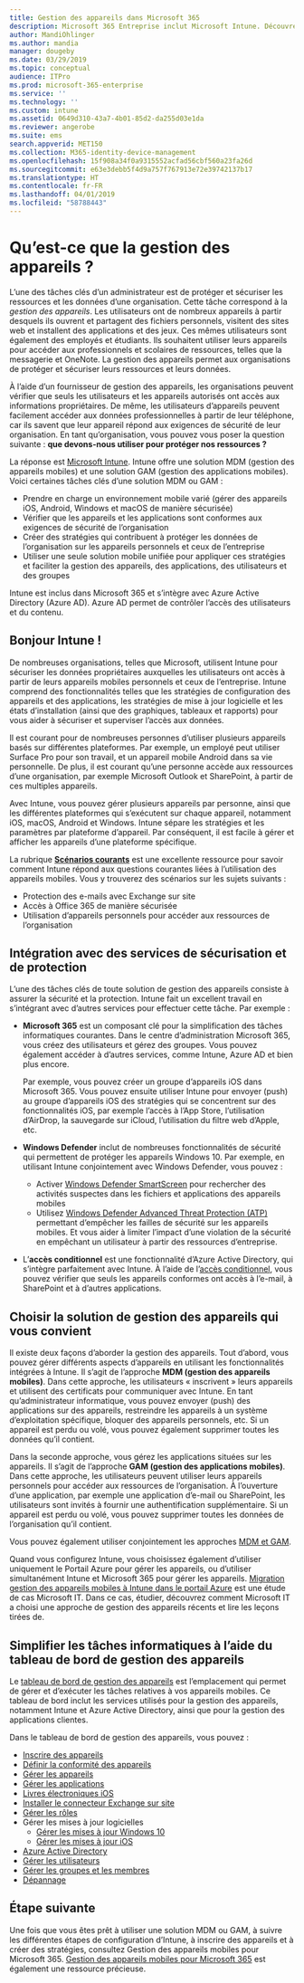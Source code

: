 ```yaml
---
title: Gestion des appareils dans Microsoft 365
description: Microsoft 365 Entreprise inclut Microsoft Intune. Découvrez comment Intune fournit la gestion des appareils mobiles et gestion des applications mobiles pour votre organisation. Lisez les scénarios courants et utiliser Intune pour déployer Microsoft 365 dans votre environnement.
author: MandiOhlinger
ms.author: mandia
manager: dougeby
ms.date: 03/29/2019
ms.topic: conceptual
audience: ITPro
ms.prod: microsoft-365-enterprise
ms.service: ''
ms.technology: ''
ms.custom: intune
ms.assetid: 0649d310-43a7-4b01-85d2-da255d03e1da
ms.reviewer: angerobe
ms.suite: ems
search.appverid: MET150
ms.collection: M365-identity-device-management
ms.openlocfilehash: 15f908a34f0a9315552acfad56cbf560a23fa26d
ms.sourcegitcommit: e63e3debb5f4d9a757f767913e72e39742137b17
ms.translationtype: HT
ms.contentlocale: fr-FR
ms.lasthandoff: 04/01/2019
ms.locfileid: "58788443"
---
```

# <a name="what-is-device-management"></a>Qu’est-ce que la gestion des appareils ? 

L’une des tâches clés d’un administrateur est de protéger et sécuriser les ressources et les données d’une organisation. Cette tâche correspond à la *gestion des appareils*. Les utilisateurs ont de nombreux appareils à partir desquels ils ouvrent et partagent des fichiers personnels, visitent des sites web et installent des applications et des jeux. Ces mêmes utilisateurs sont également des employés et étudiants. Ils souhaitent utiliser leurs appareils pour accéder aux professionnels et scolaires de ressources, telles que la messagerie et OneNote. La gestion des appareils permet aux organisations de protéger et sécuriser leurs ressources et leurs données. 

À l’aide d’un fournisseur de gestion des appareils, les organisations peuvent vérifier que seuls les utilisateurs et les appareils autorisés ont accès aux informations propriétaires. De même, les utilisateurs d’appareils peuvent facilement accéder aux données professionnelles à partir de leur téléphone, car ils savent que leur appareil répond aux exigences de sécurité de leur organisation. En tant qu’organisation, vous pouvez vous poser la question suivante : **que devons-nous utiliser pour protéger nos ressources ?**

La réponse est [Microsoft Intune](https://docs.microsoft.com/intune/introduction-intune). Intune offre une solution MDM (gestion des appareils mobiles) et une solution GAM (gestion des applications mobiles). Voici certaines tâches clés d’une solution MDM ou GAM :

- Prendre en charge un environnement mobile varié (gérer des appareils iOS, Android, Windows et macOS de manière sécurisée)
- Vérifier que les appareils et les applications sont conformes aux exigences de sécurité de l’organisation
- Créer des stratégies qui contribuent à protéger les données de l’organisation sur les appareils personnels et ceux de l’entreprise
- Utiliser une seule solution mobile unifiée pour appliquer ces stratégies et faciliter la gestion des appareils, des applications, des utilisateurs et des groupes

Intune est inclus dans Microsoft 365 et s’intègre avec Azure Active Directory (Azure AD). Azure AD permet de contrôler l’accès des utilisateurs et du contenu.

## <a name="hello-intune"></a>Bonjour Intune !
De nombreuses organisations, telles que Microsoft, utilisent Intune pour sécuriser les données propriétaires auxquelles les utilisateurs ont accès à partir de leurs appareils mobiles personnels et ceux de l’entreprise. Intune comprend des fonctionnalités telles que les stratégies de configuration des appareils et des applications, les stratégies de mise à jour logicielle et les états d’installation (ainsi que des graphiques, tableaux et rapports) pour vous aider à sécuriser et superviser l’accès aux données.

Il est courant pour de nombreuses personnes d’utiliser plusieurs appareils basés sur différentes plateformes. Par exemple, un employé peut utiliser Surface Pro pour son travail, et un appareil mobile Android dans sa vie personnelle. De plus, il est courant qu’une personne accède aux ressources d’une organisation, par exemple Microsoft Outlook et SharePoint, à partir de ces multiples appareils.

Avec Intune, vous pouvez gérer plusieurs appareils par personne, ainsi que les différentes plateformes qui s’exécutent sur chaque appareil, notamment iOS, macOS, Android et Windows. Intune sépare les stratégies et les paramètres par plateforme d’appareil. Par conséquent, il est facile à gérer et afficher les appareils d’une plateforme spécifique.

La rubrique **[Scénarios courants](https://docs.microsoft.com/intune/common-scenarios)** est une excellente ressource pour savoir comment Intune répond aux questions courantes liées à l’utilisation des appareils mobiles. Vous y trouverez des scénarios sur les sujets suivants :  
- Protection des e-mails avec Exchange sur site
- Accès à Office 365 de manière sécurisée
- Utilisation d’appareils personnels pour accéder aux ressources de l’organisation

## <a name="integration-with-secure-and-protect-services"></a>Intégration avec des services de sécurisation et de protection
L’une des tâches clés de toute solution de gestion des appareils consiste à assurer la sécurité et la protection. Intune fait un excellent travail en s’intégrant avec d’autres services pour effectuer cette tâche. Par exemple :

- **Microsoft 365** est un composant clé pour la simplification des tâches informatiques courantes. Dans le centre d’administration Microsoft 365, vous créez des utilisateurs et gérez des groupes. Vous pouvez également accéder à d’autres services, comme Intune, Azure AD et bien plus encore. 

  Par exemple, vous pouvez créer un groupe d’appareils iOS dans Microsoft 365. Vous pouvez ensuite utiliser Intune pour envoyer (push) au groupe d’appareils iOS des stratégies qui se concentrent sur des fonctionnalités iOS, par exemple l’accès à l’App Store, l’utilisation d’AirDrop, la sauvegarde sur iCloud, l’utilisation du filtre web d’Apple, etc.

- **Windows Defender** inclut de nombreuses fonctionnalités de sécurité qui permettent de protéger les appareils Windows 10. Par exemple, en utilisant Intune conjointement avec Windows Defender, vous pouvez : 

    - Activer [Windows Defender SmartScreen](https://docs.microsoft.com/intune/endpoint-protection-windows-10) pour rechercher des activités suspectes dans les fichiers et applications des appareils mobiles 
    - Utilisez [Windows Defender Advanced Threat Protection (ATP)](https://docs.microsoft.com/intune/advanced-threat-protection) permettant d’empêcher les failles de sécurité sur les appareils mobiles. Et vous aider à limiter l’impact d’une violation de la sécurité en empêchant un utilisateur à partir des ressources d’entreprise.

- L’**accès conditionnel** est une fonctionnalité d’Azure Active Directory, qui s’intègre parfaitement avec Intune. À l’aide de l’[accès conditionnel](https://docs.microsoft.com/intune/conditional-access), vous pouvez vérifier que seuls les appareils conformes ont accès à l’e-mail, à SharePoint et à d’autres applications. 

## <a name="choose-the-device-management-solution-thats-right-for-you"></a>Choisir la solution de gestion des appareils qui vous convient

Il existe deux façons d’aborder la gestion des appareils. Tout d’abord, vous pouvez gérer différents aspects d’appareils en utilisant les fonctionnalités intégrées à Intune. Il s’agit de l’approche **MDM (gestion des appareils mobiles)**. Dans cette approche, les utilisateurs « inscrivent » leurs appareils et utilisent des certificats pour communiquer avec Intune. En tant qu’administrateur informatique, vous pouvez envoyer (push) des applications sur des appareils, restreindre les appareils à un système d’exploitation spécifique, bloquer des appareils personnels, etc. Si un appareil est perdu ou volé, vous pouvez également supprimer toutes les données qu’il contient. 

Dans la seconde approche, vous gérez les applications situées sur les appareils. Il s’agit de l’approche **GAM (gestion des applications mobiles)**. Dans cette approche, les utilisateurs peuvent utiliser leurs appareils personnels pour accéder aux ressources de l’organisation. À l’ouverture d’une application, par exemple une application d’e-mail ou SharePoint, les utilisateurs sont invités à fournir une authentification supplémentaire. Si un appareil est perdu ou volé, vous pouvez supprimer toutes les données de l’organisation qu’il contient. 

Vous pouvez également utiliser conjointement les approches [MDM et GAM](https://docs.microsoft.com/intune/byod-technology-decisions).

Quand vous configurez Intune, vous choisissez également d’utiliser uniquement le Portail Azure pour gérer les appareils, ou d’utiliser simultanément Intune et Microsoft 365 pour gérer les appareils. [Migration gestion des appareils mobiles à Intune dans le portail Azure](https://www.microsoft.com/itshowcase/Article/Content/1042/Migrating-mobile-device-management-to-Intune-in-the-Azure-portal) est une étude de cas Microsoft IT. Dans ce cas, étudier, découvrez comment Microsoft IT a choisi une approche de gestion des appareils récents et lire les leçons tirées de.

## <a name="simplify-it-tasks-using-the-device-management-dashboard"></a>Simplifier les tâches informatiques à l’aide du tableau de bord de gestion des appareils

Le [tableau de bord de gestion des appareils](https://devicemanagement.portal.azure.com/) est l’emplacement qui permet de gérer et d’exécuter les tâches relatives à vos appareils mobiles. Ce tableau de bord inclut les services utilisés pour la gestion des appareils, notamment Intune et Azure Active Directory, ainsi que pour la gestion des applications clientes. 

Dans le tableau de bord de gestion des appareils, vous pouvez :

- [Inscrire des appareils](https://docs.microsoft.com/intune/device-enrollment)
- [Définir la conformité des appareils](https://docs.microsoft.com/intune/device-compliance-get-started)
- [Gérer les appareils](https://docs.microsoft.com/intune/device-management)
- [Gérer les applications](https://docs.microsoft.com/intune/app-management)  
- [Livres électroniques iOS](https://docs.microsoft.com/intune/vpp-ebooks-ios)  
- [Installer le connecteur Exchange sur site](https://docs.microsoft.com/intune/exchange-connector-install)  
- [Gérer les rôles](https://docs.microsoft.com/intune/role-based-access-control)  
- Gérer les mises à jour logicielles
  - [Gérer les mises à jour Windows 10](https://docs.microsoft.com/intune/windows-update-for-business-configure)  
  - [Gérer les mises à jour iOS](https://docs.microsoft.com/intune/software-updates-ios)  
- [Azure Active Directory](https://docs.microsoft.com/azure/active-directory)  
- [Gérer les utilisateurs](https://docs.microsoft.com/azure/active-directory/fundamentals/add-users-azure-active-directory)
- [Gérer les groupes et les membres](https://docs.microsoft.com/azure/active-directory/fundamentals/active-directory-manage-groups)
- [Dépannage](https://docs.microsoft.com/intune/help-desk-operators)

## <a name="next-step"></a>Étape suivante
Une fois que vous êtes prêt à utiliser une solution MDM ou GAM, à suivre les différentes étapes de configuration d’Intune, à inscrire des appareils et à créer des stratégies, consultez Gestion des appareils mobiles pour Microsoft 365. [Gestion des appareils mobiles pour Microsoft 365](https://docs.microsoft.com/microsoft-365/enterprise/mobility-infrastructure) est également une ressource précieuse.
